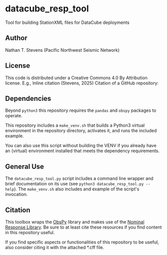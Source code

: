 # datacube_resp_tool
Tool for building StationXML files for DataCube deployments

## Author
Nathan T. Stevens (Pacific Northwest Seismic Network)

## License
This code is distributed under a Creative Commons 4.0 By Attribution license. 
E.g., Inline citation (Stevens, 2025)
Citation of a GitHub repository: 

## Dependencies
Beyond `python3` this repository requires the `pandas` and `obspy` packages to operate.  

This repository includes a `make_venv.sh` that builds a Python3 virtual environment in
the repository directory, activates it, and runs the included example.

You can also use this script without building the VENV if you already have an (virtual)
environment installed that meets the dependency requirements.

## General Use
The `datacube_resp_tool.py` script includes a command line wrapper and brief documentation
on its use (see `python3 datacube_resp_tool.py --help`). The `make_venv.sh` also includes
and example of the script's invocation.

## Citation
This toolbox wraps the [ObsPy](https://docs.obspy.org) library and makes use of the 
[Nominal Response Library](https://ds.iris.edu/ds/nrl/). 
Be sure to at least cite these resources if you find content in this repository useful.

If you find specific aspects or functionalities of this repository to be useful, also consider citing it with the attached *.cff file.